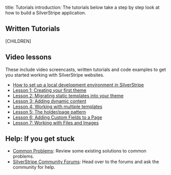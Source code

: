 title: Tutorials
introduction: The tutorials below take a step by step look at how to build a SilverStripe application.

## Written Tutorials

[CHILDREN]

##  Video lessons
These include video screencasts, written tutorials and code examples to get you started working with SilverStripe websites.

* [How to set up a local development environment in SilverStripe](https://vimeo.com/108861537)
* [Lesson 1: Creating your first theme](http://www.silverstripe.org/learn/lessons/lesson-1-creating-your-first-theme/)
* [Lesson 2: Migrating static templates into your theme](http://www.silverstripe.org/learn/lessons/lesson-2-migrating-static-templates-into-your-theme/)
* [Lesson 3: Adding dynamic content](http://www.silverstripe.org/learn/lessons/lesson-3/)
* [Lesson 4: Working with multiple templates](http://www.silverstripe.org/learn/lessons/lesson-4-working-with-multiple-templates/)
* [Lesson 5: The holder/page pattern](http://www.silverstripe.org/learn/lessons/lesson-5-the-holderpage-pattern/)
* [Lesson 6: Adding Custom Fields to a Page](http://www.silverstripe.org/learn/lessons/lesson-6-adding-custom-fields-to-a-page/)
* [Lesson 7: Working with Files and Images](http://www.silverstripe.org/learn/lessons/lesson-7-working-with-files-and-images/)


## Help: If you get stuck

 * [Common Problems](/getting_started/installation/common_problems): Review some existing solutions to common problems.
 * [SilverStripe Community Forums](http://www.silverstripe.org/community/forums/): Head over to the forums and ask the community
for help.

